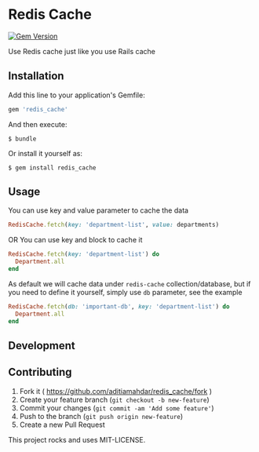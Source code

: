 # Redis Cache

[![Gem Version](https://badge.fury.io/rb/redis_cache.svg)](https://badge.fury.io/rb/redis_cache)

Use Redis cache just like you use Rails cache

## Installation

Add this line to your application's Gemfile:

```ruby
gem 'redis_cache'
```

And then execute:

    $ bundle

Or install it yourself as:

    $ gem install redis_cache

## Usage

You can use key and value parameter to cache the data

```ruby
RedisCache.fetch(key: 'department-list', value: departments)
```

OR You can use key and block to cache it

```ruby
RedisCache.fetch(key: 'department-list') do
  Department.all
end
```

As default we will cache data under `redis-cache` collection/database, but if you need to define it yourself, simply use `db` parameter, see the example

```ruby
RedisCache.fetch(db: 'important-db', key: 'department-list') do
  Department.all
end
```

## Development

## Contributing

1. Fork it ( https://github.com/aditiamahdar/redis_cache/fork )
2. Create your feature branch (`git checkout -b new-feature`)
3. Commit your changes (`git commit -am 'Add some feature'`)
4. Push to the branch (`git push origin new-feature`)
5. Create a new Pull Request

This project rocks and uses MIT-LICENSE.
